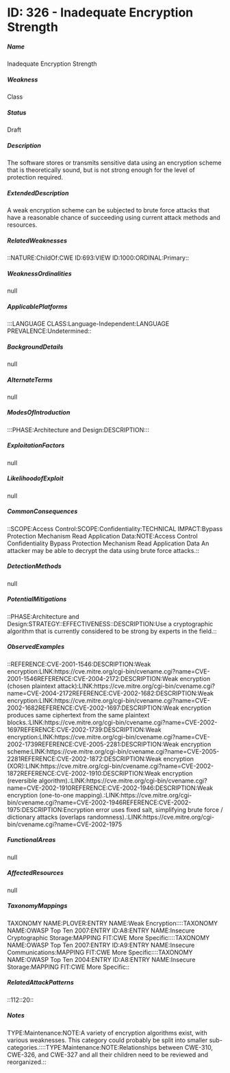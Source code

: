 # ID: 326 - Inadequate Encryption Strength
<h5>Name</h5>Inadequate Encryption Strength
<h5>Weakness</h5>Class
<h5>Status</h5>Draft
<h5>Description</h5>The software stores or transmits sensitive data using an encryption scheme that is theoretically sound, but is not strong enough for the level of protection required.
<h5>ExtendedDescription</h5>A weak encryption scheme can be subjected to brute force attacks that have a reasonable chance of succeeding using current attack methods and resources.
<h5>RelatedWeaknesses</h5>::NATURE:ChildOf:CWE ID:693:VIEW ID:1000:ORDINAL:Primary::
<h5>WeaknessOrdinalities</h5>null
<h5>ApplicablePlatforms</h5>:::LANGUAGE CLASS:Language-Independent:LANGUAGE PREVALENCE:Undetermined::
<h5>BackgroundDetails</h5>null
<h5>AlternateTerms</h5>null
<h5>ModesOfIntroduction</h5>:::PHASE:Architecture and Design:DESCRIPTION:::
<h5>ExploitationFactors</h5>null
<h5>LikelihoodofExploit</h5>null
<h5>CommonConsequences</h5>::SCOPE:Access Control:SCOPE:Confidentiality:TECHNICAL IMPACT:Bypass Protection Mechanism Read Application Data:NOTE:Access Control Confidentiality Bypass Protection Mechanism Read Application Data An attacker may be able to decrypt the data using brute force attacks.::
<h5>DetectionMethods</h5>null
<h5>PotentialMitigations</h5>::PHASE:Architecture and Design:STRATEGY::EFFECTIVENESS::DESCRIPTION:Use a cryptographic algorithm that is currently considered to be strong by experts in the field.::
<h5>ObservedExamples</h5>::REFERENCE:CVE-2001-1546:DESCRIPTION:Weak encryption:LINK:https://cve.mitre.org/cgi-bin/cvename.cgi?name=CVE-2001-1546REFERENCE:CVE-2004-2172:DESCRIPTION:Weak encryption (chosen plaintext attack):LINK:https://cve.mitre.org/cgi-bin/cvename.cgi?name=CVE-2004-2172REFERENCE:CVE-2002-1682:DESCRIPTION:Weak encryption:LINK:https://cve.mitre.org/cgi-bin/cvename.cgi?name=CVE-2002-1682REFERENCE:CVE-2002-1697:DESCRIPTION:Weak encryption produces same ciphertext from the same plaintext blocks.:LINK:https://cve.mitre.org/cgi-bin/cvename.cgi?name=CVE-2002-1697REFERENCE:CVE-2002-1739:DESCRIPTION:Weak encryption:LINK:https://cve.mitre.org/cgi-bin/cvename.cgi?name=CVE-2002-1739REFERENCE:CVE-2005-2281:DESCRIPTION:Weak encryption scheme:LINK:https://cve.mitre.org/cgi-bin/cvename.cgi?name=CVE-2005-2281REFERENCE:CVE-2002-1872:DESCRIPTION:Weak encryption (XOR):LINK:https://cve.mitre.org/cgi-bin/cvename.cgi?name=CVE-2002-1872REFERENCE:CVE-2002-1910:DESCRIPTION:Weak encryption (reversible algorithm).:LINK:https://cve.mitre.org/cgi-bin/cvename.cgi?name=CVE-2002-1910REFERENCE:CVE-2002-1946:DESCRIPTION:Weak encryption (one-to-one mapping).:LINK:https://cve.mitre.org/cgi-bin/cvename.cgi?name=CVE-2002-1946REFERENCE:CVE-2002-1975:DESCRIPTION:Encryption error uses fixed salt, simplifying brute force / dictionary attacks (overlaps randomness).:LINK:https://cve.mitre.org/cgi-bin/cvename.cgi?name=CVE-2002-1975
<h5>FunctionalAreas</h5>null
<h5>AffectedResources</h5>null
<h5>TaxonomyMappings</h5>TAXONOMY NAME:PLOVER:ENTRY NAME:Weak Encryption::::TAXONOMY NAME:OWASP Top Ten 2007:ENTRY ID:A8:ENTRY NAME:Insecure Cryptographic Storage:MAPPING FIT:CWE More Specific::::TAXONOMY NAME:OWASP Top Ten 2007:ENTRY ID:A9:ENTRY NAME:Insecure Communications:MAPPING FIT:CWE More Specific::::TAXONOMY NAME:OWASP Top Ten 2004:ENTRY ID:A8:ENTRY NAME:Insecure Storage:MAPPING FIT:CWE More Specific::
<h5>RelatedAttackPatterns</h5>::112::20::
<h5>Notes</h5>TYPE:Maintenance:NOTE:A variety of encryption algorithms exist, with various weaknesses. This category could probably be split into smaller sub-categories.::::TYPE:Maintenance:NOTE:Relationships between CWE-310, CWE-326, and CWE-327 and all their children need to be reviewed and reorganized.::

